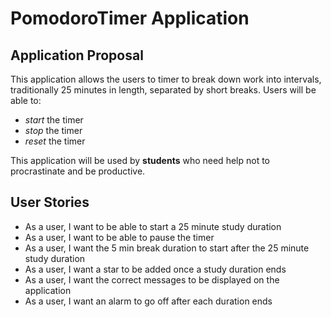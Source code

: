 # PomodoroTimer Application

## Application Proposal

This application allows the users to timer to break down work into intervals, traditionally 25 minutes in length, separated by short breaks. Users will be able to:
- *start* the timer
- *stop* the timer
- *reset* the timer 

This application will be used by **students** who need help not to procrastinate and be productive.

## User Stories
- As a user, I want to be able to start a 25 minute study duration
- As a user, I want to be able to pause the timer
- As a user, I want the 5 min break duration to start after the 25 minute study duration
- As a user, I want a star to be added once a study duration ends
- As a user, I want the correct messages to be displayed on the application
- As a user, I want an alarm to go off after each duration ends
